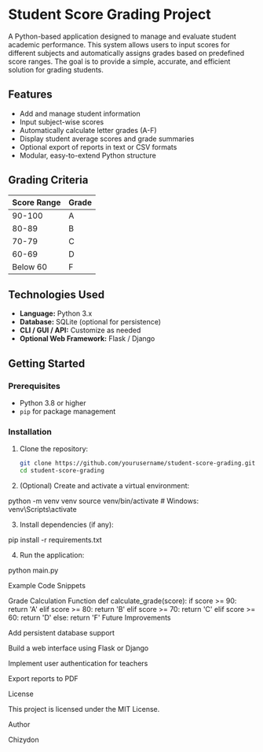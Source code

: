 # Student Score Grading Project

A Python-based application designed to manage and evaluate student academic performance. This system allows users to input scores for different subjects and automatically assigns grades based on predefined score ranges. The goal is to provide a simple, accurate, and efficient solution for grading students.

## Features

- Add and manage student information
- Input subject-wise scores
- Automatically calculate letter grades (A-F)
- Display student average scores and grade summaries
- Optional export of reports in text or CSV formats
- Modular, easy-to-extend Python structure

## Grading Criteria

| Score Range | Grade |
|-------------|-------|
| 90-100      | A     |
| 80-89       | B     |
| 70-79       | C     |
| 60-69       | D     |
| Below 60    | F     |

## Technologies Used

- **Language:** Python 3.x
- **Database:** SQLite (optional for persistence)
- **CLI / GUI / API:** Customize as needed
- **Optional Web Framework:** Flask / Django

## Getting Started

### Prerequisites

- Python 3.8 or higher
- `pip` for package management

### Installation

1. Clone the repository:

   ```bash
   git clone https://github.com/yourusername/student-score-grading.git
   cd student-score-grading
2. (Optional) Create and activate a virtual environment:

python -m venv venv
source venv/bin/activate  # Windows: venv\Scripts\activate


3. Install dependencies (if any):

pip install -r requirements.txt


4. Run the application:

python main.py

Example Code Snippets

Grade Calculation Function
def calculate_grade(score):
    if score >= 90:
        return 'A'
    elif score >= 80:
        return 'B'
    elif score >= 70:
        return 'C'
    elif score >= 60:
        return 'D'
    else:
        return 'F'
Future Improvements

Add persistent database support

Build a web interface using Flask or Django

Implement user authentication for teachers

Export reports to PDF


License

This project is licensed under the MIT License.

Author

Chizydon
